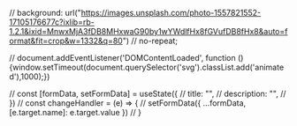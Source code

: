 // background: url("https://images.unsplash.com/photo-1557821552-17105176677c?ixlib=rb-1.2.1&ixid=MnwxMjA3fDB8MHxwaG90by1wYWdlfHx8fGVufDB8fHx8&auto=format&fit=crop&w=1332&q=80")
// no-repeat;

// document.addEventListener('DOMContentLoaded', function () {window.setTimeout(document.querySelector('svg').classList.add('animated'),1000);})

<!-- const [openModal, setOpenModal] = useState(false)

<button className='btn btn-large' onClick={() => setOpenModal(true)}>
    CLICK ME
</button>
{openModal && (
    <Modal setOpen={setOpenModal}>
        <div className='modal-content'>
            <p>
                Lorem ipsum dolor sit amet, consectetur adipiscing elit. Vivamus lacinia
                tincidunt enim, quis porttitor felis ornare in. Curabitur dignissim tempus
                dictum. Sed at felis sodales, fringilla turpis ut, efficitur leo. Etiam
                mollis ligula vitae tellus tempus, nec iaculis arcu cursus. Orci varius
                natoque penatibus et magnis dis parturient montes, nascetur ridiculus mus.
                Praesent dapibus convallis leo vel porta. Quisque fermentum, urna eu
                tincidunt pellentesque, nisi ligula ornare metus, id suscipit metus lacus
                quis dolor. Vestibulum molestie nunc sit amet nisi accumsan euismod.
                Aliquam erat volutpat
            </p>
        </div>
    </Modal>
)} -->

// const [formData, setFormData] = useState({
// title: "",
// description: "",
// })
// const changeHandler = (e) => {
// setFormData({ ...formData, [e.target.name]: e.target.value })
// }
